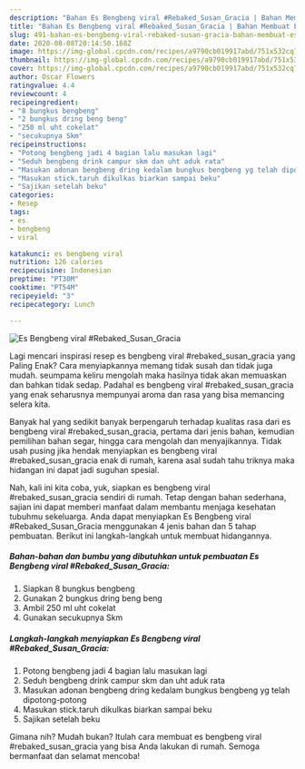 ```yaml
---
description: "Bahan Es Bengbeng viral #Rebaked_Susan_Gracia | Bahan Membuat Es Bengbeng viral #Rebaked_Susan_Gracia Yang Enak Dan Lezat"
title: "Bahan Es Bengbeng viral #Rebaked_Susan_Gracia | Bahan Membuat Es Bengbeng viral #Rebaked_Susan_Gracia Yang Enak Dan Lezat"
slug: 491-bahan-es-bengbeng-viral-rebaked-susan-gracia-bahan-membuat-es-bengbeng-viral-rebaked-susan-gracia-yang-enak-dan-lezat
date: 2020-08-08T20:14:50.168Z
image: https://img-global.cpcdn.com/recipes/a9790cb019917abd/751x532cq70/es-bengbeng-viral-rebaked_susan_gracia-foto-resep-utama.jpg
thumbnail: https://img-global.cpcdn.com/recipes/a9790cb019917abd/751x532cq70/es-bengbeng-viral-rebaked_susan_gracia-foto-resep-utama.jpg
cover: https://img-global.cpcdn.com/recipes/a9790cb019917abd/751x532cq70/es-bengbeng-viral-rebaked_susan_gracia-foto-resep-utama.jpg
author: Oscar Flowers
ratingvalue: 4.4
reviewcount: 4
recipeingredient:
- "8 bungkus bengbeng"
- "2 bungkus dring beng beng"
- "250 ml uht cokelat"
- "secukupnya Skm"
recipeinstructions:
- "Potong bengbeng jadi 4 bagian lalu masukan lagi"
- "Seduh bengbeng drink campur skm dan uht aduk rata"
- "Masukan adonan bengbeng dring kedalam bungkus bengbeng yg telah dipotong-potong"
- "Masukan stick.taruh dikulkas biarkan sampai beku"
- "Sajikan setelah beku"
categories:
- Resep
tags:
- es
- bengbeng
- viral

katakunci: es bengbeng viral 
nutrition: 126 calories
recipecuisine: Indonesian
preptime: "PT30M"
cooktime: "PT54M"
recipeyield: "3"
recipecategory: Lunch

---
```



![Es Bengbeng viral #Rebaked_Susan_Gracia](https://img-global.cpcdn.com/recipes/a9790cb019917abd/751x532cq70/es-bengbeng-viral-rebaked_susan_gracia-foto-resep-utama.jpg)

Lagi mencari inspirasi resep es bengbeng viral #rebaked_susan_gracia yang Paling Enak? Cara menyiapkannya memang tidak susah dan tidak juga mudah. seumpama keliru mengolah maka hasilnya tidak akan memuaskan dan bahkan tidak sedap. Padahal es bengbeng viral #rebaked_susan_gracia yang enak seharusnya mempunyai aroma dan rasa yang bisa memancing selera kita.

Banyak hal yang sedikit banyak berpengaruh terhadap kualitas rasa dari es bengbeng viral #rebaked_susan_gracia, pertama dari jenis bahan, kemudian pemilihan bahan segar, hingga cara mengolah dan menyajikannya. Tidak usah pusing jika hendak menyiapkan es bengbeng viral #rebaked_susan_gracia enak di rumah, karena asal sudah tahu triknya maka hidangan ini dapat jadi suguhan spesial.




Nah, kali ini kita coba, yuk, siapkan es bengbeng viral #rebaked_susan_gracia sendiri di rumah. Tetap dengan bahan sederhana, sajian ini dapat memberi manfaat dalam membantu menjaga kesehatan tubuhmu sekeluarga. Anda dapat menyiapkan Es Bengbeng viral #Rebaked_Susan_Gracia menggunakan 4 jenis bahan dan 5 tahap pembuatan. Berikut ini langkah-langkah untuk membuat hidangannya.

<!--inarticleads1-->

##### Bahan-bahan dan bumbu yang dibutuhkan untuk pembuatan Es Bengbeng viral #Rebaked_Susan_Gracia:

1. Siapkan 8 bungkus bengbeng
1. Gunakan 2 bungkus dring beng beng
1. Ambil 250 ml uht cokelat
1. Gunakan secukupnya Skm




<!--inarticleads2-->

##### Langkah-langkah menyiapkan Es Bengbeng viral #Rebaked_Susan_Gracia:

1. Potong bengbeng jadi 4 bagian lalu masukan lagi
1. Seduh bengbeng drink campur skm dan uht aduk rata
1. Masukan adonan bengbeng dring kedalam bungkus bengbeng yg telah dipotong-potong
1. Masukan stick.taruh dikulkas biarkan sampai beku
1. Sajikan setelah beku




Gimana nih? Mudah bukan? Itulah cara membuat es bengbeng viral #rebaked_susan_gracia yang bisa Anda lakukan di rumah. Semoga bermanfaat dan selamat mencoba!
